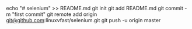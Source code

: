 echo "# selenium" >> README.md
git init
git add README.md
git commit -m "first commit"
git remote add origin git@github.com:linuxvfast/selenium.git
git push -u origin master
